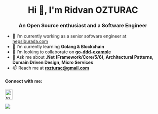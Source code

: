 <h1 align="center">Hi 👋, I'm Ridvan OZTURAC</h1>
<h3 align="center">An Open Source enthusiast and a Software Engineer</h3>

- 🔭 I’m currently working as a senior software engineer at [hepsiburada.com](https://www.hepsiburada.com/)
- 🌱 I’m currently learning **Golang & Blockchain**
- 👯 I’m looking to collaborate on **[go-ddd-example](https://github.com/rozturac/go-ddd-example)**
- 💬 Ask me about **.Net (Framework/Core/5/6), Architectural Patterns, Domain Driven Design, Micro Services**
- 📫 Reach me at **rozturac@gmail.com**

<h4 align="left">Connect with me:</h4>
<p align="left">
<a href="https://linkedin.com/in/rozturac" target="blank"><img align="center" src="https://raw.githubusercontent.com/rahuldkjain/github-profile-readme-generator/master/src/images/icons/Social/linked-in-alt.svg" alt="rozturac" height="32" width="24" /></a>
</p>

![](https://komarev.com/ghpvc/?username=rozturac&color=red)


<!--
**rozturac/rozturac** is a ✨ _special_ ✨ repository because its `README.md` (this file) appears on your GitHub profile.

Here are some ideas to get you started:

- 🔭 I’m currently working on ...
- 🌱 I’m currently learning ...
- 👯 I’m looking to collaborate on ...
- 🤔 I’m looking for help with ...
- 💬 Ask me about ...
- 📫 How to reach me: ...
- 😄 Pronouns: ...
- ⚡ Fun fact: ...
-->
